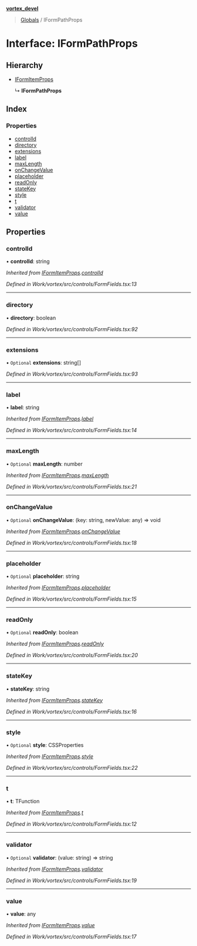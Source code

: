 **[vortex_devel](../README.md)**

> [Globals](../globals.md) / IFormPathProps

# Interface: IFormPathProps

## Hierarchy

* [IFormItemProps](iformitemprops.md)

  ↳ **IFormPathProps**

## Index

### Properties

* [controlId](iformpathprops.md#controlid)
* [directory](iformpathprops.md#directory)
* [extensions](iformpathprops.md#extensions)
* [label](iformpathprops.md#label)
* [maxLength](iformpathprops.md#maxlength)
* [onChangeValue](iformpathprops.md#onchangevalue)
* [placeholder](iformpathprops.md#placeholder)
* [readOnly](iformpathprops.md#readonly)
* [stateKey](iformpathprops.md#statekey)
* [style](iformpathprops.md#style)
* [t](iformpathprops.md#t)
* [validator](iformpathprops.md#validator)
* [value](iformpathprops.md#value)

## Properties

### controlId

•  **controlId**: string

*Inherited from [IFormItemProps](iformitemprops.md).[controlId](iformitemprops.md#controlid)*

*Defined in Work/vortex/src/controls/FormFields.tsx:13*

___

### directory

•  **directory**: boolean

*Defined in Work/vortex/src/controls/FormFields.tsx:92*

___

### extensions

• `Optional` **extensions**: string[]

*Defined in Work/vortex/src/controls/FormFields.tsx:93*

___

### label

•  **label**: string

*Inherited from [IFormItemProps](iformitemprops.md).[label](iformitemprops.md#label)*

*Defined in Work/vortex/src/controls/FormFields.tsx:14*

___

### maxLength

• `Optional` **maxLength**: number

*Inherited from [IFormItemProps](iformitemprops.md).[maxLength](iformitemprops.md#maxlength)*

*Defined in Work/vortex/src/controls/FormFields.tsx:21*

___

### onChangeValue

• `Optional` **onChangeValue**: (key: string, newValue: any) => void

*Inherited from [IFormItemProps](iformitemprops.md).[onChangeValue](iformitemprops.md#onchangevalue)*

*Defined in Work/vortex/src/controls/FormFields.tsx:18*

___

### placeholder

• `Optional` **placeholder**: string

*Inherited from [IFormItemProps](iformitemprops.md).[placeholder](iformitemprops.md#placeholder)*

*Defined in Work/vortex/src/controls/FormFields.tsx:15*

___

### readOnly

• `Optional` **readOnly**: boolean

*Inherited from [IFormItemProps](iformitemprops.md).[readOnly](iformitemprops.md#readonly)*

*Defined in Work/vortex/src/controls/FormFields.tsx:20*

___

### stateKey

•  **stateKey**: string

*Inherited from [IFormItemProps](iformitemprops.md).[stateKey](iformitemprops.md#statekey)*

*Defined in Work/vortex/src/controls/FormFields.tsx:16*

___

### style

• `Optional` **style**: CSSProperties

*Inherited from [IFormItemProps](iformitemprops.md).[style](iformitemprops.md#style)*

*Defined in Work/vortex/src/controls/FormFields.tsx:22*

___

### t

•  **t**: TFunction

*Inherited from [IFormItemProps](iformitemprops.md).[t](iformitemprops.md#t)*

*Defined in Work/vortex/src/controls/FormFields.tsx:12*

___

### validator

• `Optional` **validator**: (value: string) => string

*Inherited from [IFormItemProps](iformitemprops.md).[validator](iformitemprops.md#validator)*

*Defined in Work/vortex/src/controls/FormFields.tsx:19*

___

### value

•  **value**: any

*Inherited from [IFormItemProps](iformitemprops.md).[value](iformitemprops.md#value)*

*Defined in Work/vortex/src/controls/FormFields.tsx:17*
